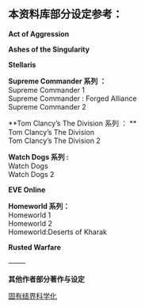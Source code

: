 ## 本资料库部分设定参考：

**Act of Aggression**

**Ashes of the Singularity**

**Stellaris**

**Supreme Commander 系列 ：**  
Supreme Commander 1  
Supreme Commander : Forged Alliance  
Supreme Commander 2

**Tom Clancy’s The Division 系列 ：  **  
 Tom Clancy’s The Division   
 Tom Clancy’s The Division 2

**Watch Dogs 系列 :**   
Watch Dogs  
Watch Dogs 2

**EVE Online**

**Homeworld 系列：**  
Homeworld 1  
Homeworld 2  
Homeworld:Deserts of Kharak

**Rusted Warfare**

——–

**其他作者部分著作与设定**	 

 [固有结界科学化](https://www.ciweimao.com/reader/300121 "作者的书栏")

